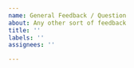 ```yaml
---
name: General Feedback / Question
about: Any other sort of feedback
title: ''
labels: ''
assignees: ''

---
```



